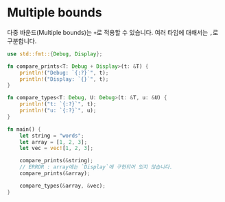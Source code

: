 # Multiple bounds

다중 바운드(Multiple bounds)는 `+`로 적용할 수 있습니다. 여러 타입에 대해서는 `,`로 구분합니다.

```rust
use std::fmt::{Debug, Display};

fn compare_prints<T: Debug + Display>(t: &T) {
    println!("Debug: `{:?}`", t);
    println!("Display: `{}`", t);
}

fn compare_types<T: Debug, U: Debug>(t: &T, u: &U) {
    println!("t: `{:?}`", t);
    println!("u: `{:?}`", u);
}

fn main() {
    let string = "words";
    let array = [1, 2, 3];
    let vec = vec![1, 2, 3];

    compare_prints(&string);
    // ERROR : array에는 `Display`에 구현되어 있지 않습니다.
    compare_prints(&array);

    compare_types(&array, &vec);
}
```